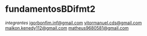 # fundamentosBDifmt2

*integrantes*
igorbonfim.inf@gmail.com
vitormanuel.cds@gmail.com
maikon.kenedy112@gmail.com
matheus9680581@gmail.com
